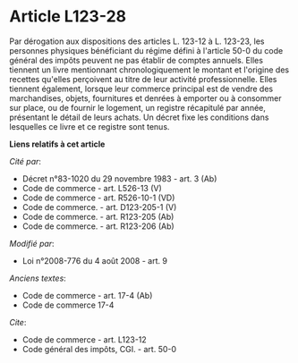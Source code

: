# Article L123-28

Par dérogation aux dispositions des articles L. 123-12 à L. 123-23, les personnes physiques bénéficiant du régime défini à
l'article 50-0 du code général des impôts peuvent ne pas établir de comptes annuels. Elles tiennent un livre mentionnant
chronologiquement le montant et l'origine des recettes qu'elles perçoivent au titre de leur activité professionnelle. Elles
tiennent également, lorsque leur commerce principal est de vendre des marchandises, objets, fournitures et denrées à emporter
ou à consommer sur place, ou de fournir le logement, un registre récapitulé par année, présentant le détail de leurs achats.
Un décret fixe les conditions dans lesquelles ce livre et ce registre sont tenus.

**Liens relatifs à cet article**

_Cité par_:

  - Décret n°83-1020 du 29 novembre 1983 - art. 3 (Ab)
  - Code de commerce - art. L526-13 (V)
  - Code de commerce - art. R526-10-1 (VD)
  - Code de commerce. - art. D123-205-1 (V)
  - Code de commerce. - art. R123-205 (Ab)
  - Code de commerce. - art. R123-206 (Ab)

_Modifié par_:

  - Loi n°2008-776 du 4 août 2008 - art. 9

_Anciens textes_:

  - Code de commerce - art. 17-4 (Ab)
  - Code de commerce 17-4

_Cite_:

  - Code de commerce - art. L123-12
  - Code général des impôts, CGI. - art. 50-0
